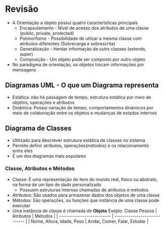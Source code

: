 # Revisão
* A Orientação a objeto possui quatro características principais
  * Encapsulamento - Nível de acesso dos atributos de uma classe (public, private, protected)
  * Polimorfismo - Possibilidade de utlizar a mesma classe com atributos diferentes (Sobrecarga e sobrescrita)
  * Generalização - Herdar informação de outrs classes (extends, super)
  * Composição - Um objeto pode ser composto por outro objeto
* No paradigma de orientação, os objetos trocam informações por mensagens

## Diagramas UML - O que um Diagrama representa
* Estática: não há passagem de tempo, estrutura estática por meio de objetos, operações e atributos
* Dinâmica: Possui variação de tempo, comportamentos dinâmicos por meio de colaboração entre os objetos e mudanças de estados internos

## Diagrama de  Classes
* Utilizado para descrever estrutura estática de classes no sistema
* Permite definir atributos, operações(métodos) e os relacionamento entre eles
* É um dos diagramas mais populares

### Classe, Atributos e Métodos
* Classe: É uma representação de item do mundo real, físico ou abstrato, na forma de um tipo de dado personalizado
  * Possuem estruturas internas chamadas de atributos e métodos
* Atributos: São usados para armazenar dados dos objetos de uma classe
* Métodos: São operações, ou funções que instância de uma classe pode executar
* Uma instância de classe é chamada de **Objeto**
Exeplo:
Classe Pessoa
|        Atributos           |           Métodos             |
| -------------------------- | ----------------------------- |
| Nome, Altura, Idade, Peso  | Andar, Comer, Falar, Estudar  |
